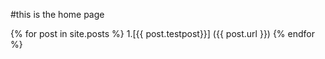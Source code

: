 #this is the home page

{% for post in site.posts %}
1.[{{ post.testpost}}] ({{ post.url }})
{% endfor %}
